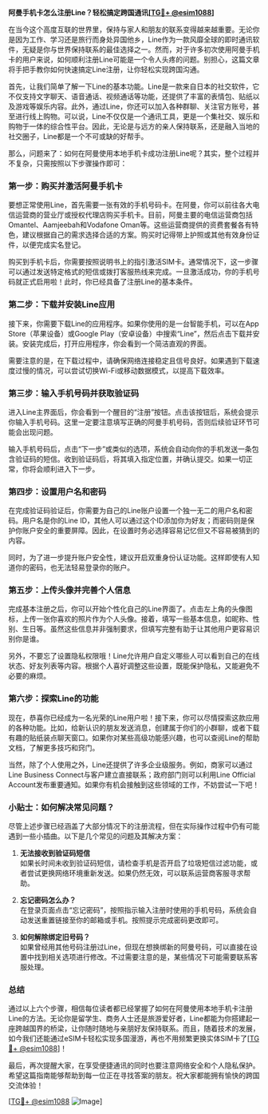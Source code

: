 **阿曼手机卡怎么注册Line？轻松搞定跨国通讯[[TG💪+ @esim1088](https://t.me/s/esim1088)]**

在当今这个高度互联的世界里，保持与家人和朋友的联系变得越来越重要。无论你是因为工作、学习还是旅行而身处异国他乡，Line作为一款风靡全球的即时通讯软件，无疑是你与世界保持联系的最佳选择之一。然而，对于许多初次使用阿曼手机卡的用户来说，如何顺利注册Line可能是一个令人头疼的问题。别担心，这篇文章将手把手教你如何快速搞定Line注册，让你轻松实现跨国沟通。

首先，让我们简单了解一下Line的基本功能。Line是一款来自日本的社交软件，它不仅支持文字聊天、语音通话、视频通话等功能，还提供了丰富的表情包、贴纸以及游戏等娱乐内容。此外，通过Line，你还可以加入各种群聊、关注官方账号，甚至进行线上购物。可以说，Line不仅仅是一个通讯工具，更是一个集社交、娱乐和购物于一体的综合性平台。因此，无论是与远方的亲人保持联系，还是融入当地的社交圈子，Line都是一个不可或缺的好帮手。

那么，问题来了：如何在阿曼使用本地手机卡成功注册Line呢？其实，整个过程并不复杂，只需按照以下步骤操作即可：

### 第一步：购买并激活阿曼手机卡

要想正常使用Line，首先需要一张有效的手机号码卡。在阿曼，你可以前往各大电信运营商的营业厅或授权代理店购买手机卡。目前，阿曼主要的电信运营商包括Omantel、Aamjeebah和Vodafone Oman等。这些运营商提供的资费套餐各有特色，建议根据自己的需求选择合适的方案。购买时记得带上护照或其他有效身份证件，以便完成实名登记。

购买到手机卡后，你需要按照说明书上的指引激活SIM卡。通常情况下，这一步骤可以通过发送特定格式的短信或拨打客服热线来完成。一旦激活成功，你的手机号码就正式启用啦！此时，你已经具备了注册Line的基本条件。

### 第二步：下载并安装Line应用

接下来，你需要下载Line的应用程序。如果你使用的是一台智能手机，可以在App Store（苹果设备）或Google Play（安卓设备）中搜索“Line”，然后点击下载并安装。安装完成后，打开应用程序，你会看到一个简洁直观的界面。

需要注意的是，在下载过程中，请确保网络连接稳定且信号良好。如果遇到下载速度过慢的情况，可以尝试切换Wi-Fi或移动数据模式，以提高下载效率。

### 第三步：输入手机号码并获取验证码

进入Line主界面后，你会看到一个醒目的“注册”按钮。点击该按钮后，系统会提示你输入手机号码。这里一定要注意填写正确的阿曼手机号码，否则后续验证环节可能会出现问题。

输入手机号码后，点击“下一步”或类似的选项，系统会自动向你的手机发送一条包含验证码的短信。收到验证码后，将其填入指定位置，并确认提交。如果一切正常，你将会顺利进入下一步。

### 第四步：设置用户名和密码

在完成验证码验证后，你需要为自己的Line账户设置一个独一无二的用户名和密码。用户名是你的Line ID，其他人可以通过这个ID添加你为好友；而密码则是保护你账户安全的重要屏障。因此，在设置时务必选择容易记忆但又不容易被猜到的内容。

同时，为了进一步提升账户安全性，建议开启双重身份认证功能。这样即使有人知道你的密码，也无法轻易登录你的账户。

### 第五步：上传头像并完善个人信息

完成基本注册之后，你可以开始个性化自己的Line界面了。点击左上角的头像图标，上传一张你喜欢的照片作为个人头像。接着，填写一些基本信息，如昵称、性别、生日等。虽然这些信息并非强制要求，但填写完整有助于让其他用户更容易识别你是谁。

另外，不要忘了设置隐私权限哦！Line允许用户自定义哪些人可以看到自己的在线状态、好友列表等内容。根据个人喜好调整这些设置，既能保护隐私，又能避免不必要的麻烦。

### 第六步：探索Line的功能

现在，恭喜你已经成为一名光荣的Line用户啦！接下来，你可以尽情探索这款应用的各种功能。比如，给新认识的朋友发送消息，创建属于你们的小群聊，或者下载有趣的贴纸装点聊天窗口。如果你对某些高级功能感兴趣，也可以查阅Line的帮助文档，了解更多技巧和窍门。

当然，除了个人使用之外，Line还提供了许多企业级服务。例如，商家可以通过Line Business Connect与客户建立直接联系；政府部门则可以利用Line Official Account发布重要通知。如果你有机会接触到这些领域的工作，不妨尝试一下吧！

### 小贴士：如何解决常见问题？

尽管上述步骤已经涵盖了大部分情况下的注册流程，但在实际操作过程中仍有可能遇到一些小插曲。以下是几个常见的问题及其解决方案：

1. **无法接收到验证码短信**  
   如果长时间未收到验证码短信，请检查手机是否开启了垃圾短信过滤功能，或者尝试更换网络环境重新发送。如果仍然无效，可以联系运营商客服寻求帮助。

2. **忘记密码怎么办？**  
   在登录页面点击“忘记密码”，按照指示输入注册时使用的手机号码，系统会自动发送重置链接至你的邮箱或手机。按照提示完成密码更改即可。

3. **如何解除绑定旧号码？**  
   如果曾经用其他号码注册过Line，但现在想换绑新的阿曼号码，可以直接在设置中找到相关选项进行修改。不过需要注意的是，某些情况下可能需要联系客服处理。

### 总结

通过以上六个步骤，相信每位读者都已经掌握了如何在阿曼使用本地手机卡注册Line的方法。无论你是留学生、商务人士还是旅游爱好者，Line都能为你搭建起一座跨越国界的桥梁，让你随时随地与亲朋好友保持联系。而且，随着技术的发展，如今我们还能通过eSIM卡轻松实现多国漫游，再也不用频繁更换实体SIM卡了[[TG💪+ @esim1088](https://t.me/s/esim1088)]！

最后，再次提醒大家，在享受便捷通讯的同时也要注意网络安全和个人隐私保护。希望这篇指南能够帮助到每一位正在寻找答案的朋友。祝大家都能拥有愉快的跨国交流体验！

[[TG💪+ @esim1088](https://t.me/s/esim1088) ![Image](https://i.postimg.cc/4NQfJmqS/Snipaste-2025-05-13-00-14-12.png)]